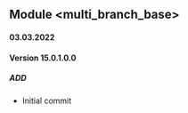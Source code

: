 ## Module <multi_branch_base>

#### 03.03.2022
#### Version 15.0.1.0.0
##### ADD
- Initial commit


